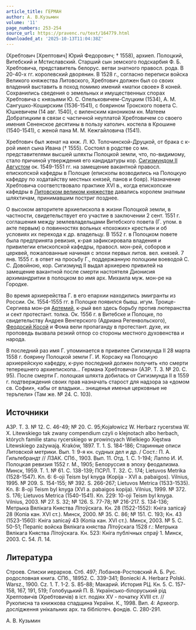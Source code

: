 ```yaml
---
article_title: ГЕРМАН
author: А. В.Кузьмин
volume: '11'
page_numbers: 253-254
source_url: https://pravenc.ru/text/164779.html
downloaded_at: '2025-10-13T11:04:38Z'
---
```


(Хребтович [Хрептович] Юрий Федорович; † 1558), архиеп. Полоцкий, Витебский и Мстиславский. Старший сын земского подскарбия Ф. Б. Хребтовича, представитель белорус. ветви знатного правосл. рода. В 20-40-х гг. королевский дворянин. В 1528 г., согласно переписи войска Великого княжества Литовского, Хребтович должен был со своих владений выставить в поход помимо имений «матки своее» 8 коней. Сохранились сведения о земельных и имущественных спорах Хребтовича с князьями Ю. С. Олельковичем-Слуцким (1534), А. М. Сангушко-Коширским (1536-1541), с боярином Трокского повета С. Юшкевичем (14 авг. 1540), с виленским каноником кн. Матеем Добратицким в связи с частичной неуплатой Хребтовичем со своего имения Сененское десятины в пользу католич. костела в Крошине (1540-1541), с женой пана М. М. Кежгайловича (1541).

Хребтович был женат на кнж. Л. Ю. Толочинской-Друцкой, от брака с к-рой имел сына Ивана († 1555). Состоял в родстве со мн. представителями высшей шляхты Полоцкой земли, что, по-видимому, стало причиной утверждения его кандидатуры кор. [Сигизмундом II Августом](<https://pravenc.ru/text/Сигизмундом II Августом.html>) ок. 1549-1551 гг. на замещение вакантной правосл. епископской кафедры в Полоцке (епископы возводились на Полоцкую кафедру по ходатайству местных князей, панов и бояр). Назначение Хребтовича соответствовало практике XVI в., когда епископские кафедры в [Литовском великом княжестве](<https://pravenc.ru/text/Литовском великом княжестве.html>) давались королем знатным шляхтичам, принимавшим постриг позднее.

О высоком авторитете архиепископа в жизни Полоцкой земли, в частности, свидетельствует его участие в заключении 2 сент. 1551 г. соглашения между землевладельцами Витебского повета (Г. упом. в акте первым) о повинностях вольных «похожих» крестьян и об условиях их перехода к др. владельцу. В 1552 г. в Полоцком повете была предпринята ревизия, к-рая зафиксировала владения и привилегии епископской кафедры, правосл. мон-рей, соборов и церквей, пожалованные начиная с эпохи первых литов. вел. князей. 7 янв. 1555 г. в ответ на просьбу Г., поддержанную полоцким воеводой С. С. Довойною, кор. Сигизмунд II выдал архиерею привилей на замещение вакантной после смерти настоятеля Дионисия архимандритии в полоцком во имя арх. Михаила муж. мон-ре на Городке.

Во время архиерейства Г. в его епархии находились эмигранты из России. Ок. 1554-1555 гг. в Полоцке появился бывш. игум. Троице-Сергиева мон-ря [Артемий](https://pravenc.ru/text/Артемий.html), к-рый вел здесь борьбу против лютеранства и сект протестант. толка. Ок. 1556 г. в Витебске и Полоцке, по свидетельству Андрея Венгерского (Адриана Регенвольского), [Феодосий Косой](<https://pravenc.ru/text/Феодосий Косой.html>) и Фома вели пропаганду в протестант. духе, их проповедь вызвала резкий отпор со стороны местного духовенства и народа.

В последний раз имя Г. упоминается в привилее Сигизмунда II 28 марта 1558 г. боярину Полоцкой земли Г. И. Корсаку на Полоцкую архиерейскую кафедру, к-рую последний должен получить «по смерти теперешнего архиепископа... Германа Хребтовича» (АЗР. Т. 3. № 20. С. 95). После смерти Г. полоцкая шляхта добилась от Сигизмунда II в 1559 г. подтверждения своих прав назначать старост для надзора за «домом св. Софии», «абы от владыки... знищенья именья церковные не теръпели» (Там же. № 24. С. 103).

## Источники

АЗР. Т. 3. № 12. С. 46-49; № 20. С. 95;Kojałowicz W. Herbarz rycerstwa W. X. Litewskiego tak zwany compendium czyli o klejnotach albo herbach, których familie stanu rycerskiego w prowincyach Wielkiego Xięstwa Litewskiego zażywają. Kraków, 1897. T. 1. S. 184-186; Старинные описи Литовской метрики. Вып. 1: 9-я кн. судных дел и др. / Сост.: П. А. Гильтебрандт // ЛЗАК. СПб., 1903. Вып. 11. Отд. 1. С. 1-194; Лаппо И. И. Полоцкая ревизия 1552 г. М., 1905; Белоруссия в эпоху феодализма. Минск, 1959. Т. 1. № 61. С. 138-139; ПСРЛ. Т. 32. С. 174; Lietuvos Metrika (1528-1547). Kn. 6: 6-oji Teism byl knyga (Kopija - XVI a. pabaigos). Vilnius, 1995. № 209. S. 154-155; № 392. S. 266-267; Lietuvos Metrica (1533-1535). Kn. 8: 8-oji Teism byl knyga (XVI a. pabaigos kopija). Vilnius, 1999. № 372. S. 176; Lietuvos Metrica (1540-1541). Kn. 229: 10-oji Teism byl knyga. Vilnius, 2003. № 27. S. 32; № 126. S. 77-78; № 216-217. S. 134-136; Метрыка Вялiкага Княства Лiтоўскага. Кн. 28 (1522-1552): Кнiга запiсаў 28 (Копiа кан. XVI ст.). Минск, 2000. № 35. С. 86; № 151. С. 193; Кн. 43 (1523-1560): Кнiга запiсаў 43 (Копiа кан. XVI ст.). Минск, 2003. № 5. С. 50-51; Перапiс войска Вялiкага княства Лiтоўскага 1528 г.: Метрыка Вялiкага Княства Лiтоўскага. Кн. 523: Кнiга публiчных спраў 1. Минск, 2003. С. 54. Л. 14.

## Литература

Строев. Списки иерархов. Стб. 497; Лобанов-Ростовский А. Б. Рус. родословная книга. СПб., 18952. С. 339-341; Boniecki A. Herbarz Polski. Warsz., 1900. Cz. 1. T. 1-2. S. 85-88; Макарий. История РЦ. Кн. 5. С. 157-158, 167, 191, 519; Голобуцький П. В. Украïнсько-бiлоруський рiд Хрептовичiв (Хребтовичiв) в iст. подiях XV - початку XVIII ст. // Рукописна та книжкова спадщина Украïни. К., 1998. Вип. 4: Археогр. дослiдження унiкальних арх. та бiблiотеч. фондiв. С. 280-291.

А. В.  Кузьмин
